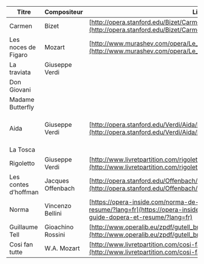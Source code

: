 
| **Titre** | **Compositeur** | **Livret** | **Musique** |
| ---- | ---- | ---- | ---- |
| Carmen | Bizet | [http://opera.stanford.edu/Bizet/Carmen/acte1.html](http://opera.stanford.edu/Bizet/Carmen/acte1.html) |  |
| Les noces de Figaro | Mozart | [http://www.murashev.com/opera/Le_nozze_di_Figaro_libretto_Italian_French](http://www.murashev.com/opera/Le_nozze_di_Figaro_libretto_Italian_French) |  |
| La traviata | Giuseppe Verdi |  |  |
| Don Giovani |  |  |  |
| Madame Butterfly |  |  |  |
| Aida | Giuseppe Verdi | [http://opera.stanford.edu/Verdi/Aida/libretto_f.html](http://opera.stanford.edu/Verdi/Aida/libretto_f.html) | [https://music.apple.com/fr/album/verdi-aida/1452380386](https://music.apple.com/fr/album/verdi-aida/1452380386) |
| La Tosca |  |  |  |
| Rigoletto | Giuseppe Verdi | [http://www.livretpartition.com/rigoletto-verdi/](http://www.livretpartition.com/rigoletto-verdi/) |  |
| Les contes d’hoffman | Jacques Offenbach | [http://opera.stanford.edu/Offenbach/Hoffmann/libretto.htmlopera](http://opera.stanford.edu/Offenbach/Hoffmann/libretto.htmlopera) |  |
| Norma | Vincenzo Bellini | [https://opera-inside.com/norma-de-vincenzo-bellini-guide-dopera-et-resume/?lang=fr](https://opera-inside.com/norma-de-vincenzo-bellini-guide-dopera-et-resume/?lang=fr) |  |
| Guillaume Tell | Gioachino Rossini | [http://www.operalib.eu/zpdf/gutell_bn.pdf](http://www.operalib.eu/zpdf/gutell_bn.pdf) |  |
| Cosi fan tutte | W.A. Mozart | [http://www.livretpartition.com/cosi-fan-tutte-mozart/](http://www.livretpartition.com/cosi-fan-tutte-mozart/) |  |